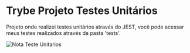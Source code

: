 # Trybe Projeto Testes Unitários

Projeto onde realizei testes unitários através do JEST, você pode acessar meus testes realizados através da pasta 'tests'.

![Nota Teste Unitarios](https://user-images.githubusercontent.com/101866542/172711097-7a79d243-e5d0-45f0-a575-b6a1e5fd1194.png)
